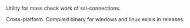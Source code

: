 Utility for mass check work of ssl-connections.

Cross-platform. Compiled binary for windows and linux exisis in releases.